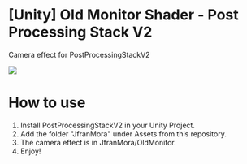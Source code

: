 # [Unity] Old Monitor Shader - Post Processing Stack V2
Camera effect for PostProcessingStackV2

![](https://i.imgur.com/lYheEwj.gif)

# How to use
1. Install PostProcessingStackV2 in your Unity Project.
2. Add the folder "JfranMora" under Assets from this repository.
3. The camera effect is in JfranMora/OldMonitor.
4. Enjoy!
